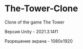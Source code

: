 # The-Tower-Clone
Clone of the game The Tower

Версия Unity - 2021.3.14f1

Разрешение экрана - 1080х1920
